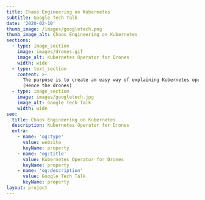 ```yaml
---
title: Chaos Engineering on Kubernetes
subtitle: Google Tech Talk
date: '2020-02-10'
thumb_image: /images/googletech.png
thumb_image_alt: Chaos Engineering on Kubernetes
sections:
  - type: image_section
    image: images/drones.gif
    image_alt: Kubernetes Operator for Drones
    width: wide
  - type: text_section
    content: >-
      The purpose is to create an easy way of explaining Kubernetes operators.
      (Hence the drones)
  - type: image_section
    image: images/googletech.jpg
    image_alt: Google Tech Talk
    width: wide
seo:
  title: Chaos Engineering on Kubernetes
  description: Kubernetes Operator for Drones
  extra:
    - name: 'og:type'
      value: website
      keyName: property
    - name: 'og:title'
      value: Kubernetes Operator for Drones
      keyName: property
    - name: 'og:description'
      value: Google Tech Talk
      keyName: property
layout: project
---
```

